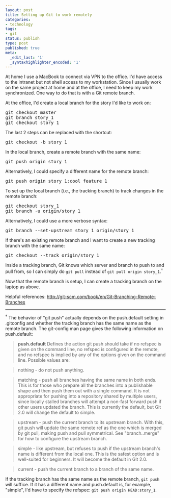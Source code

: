 ```yaml
---
layout: post
title: Setting up Git to work remotely
categories:
- technology
tags:
- git
status: publish
type: post
published: true
meta:
  _edit_last: '1'
  _syntaxhighlighter_encoded: '1'
---
```

At home I use a MacBook to connect via VPN to the office. I'd have access to the intranet but not shell access to my workstation. Since I usually work on the same project at home and at the office, I need to keep my work synchronized. One way to do that is with a Git remote branch.

At the office, I'd create a local branch for the story I'd like to work on:

<pre>
git checkout master
git branch story_1
git checkout story_1
</pre>

The last 2 steps can be replaced with the shortcut:

<pre>
git checkout -b story_1
</pre>

In the local branch, create a remote branch with the same name:

<pre>
git push origin story_1
</pre>

Alternatively, I could specify a different name for the remote branch:

<pre>
git push origin story_1:cool_feature_1
</pre>

To set up the local branch (i.e., the tracking branch) to track changes in the remote branch:

<pre>
git checkout story_1
git branch -u origin/story_1
</pre>

Alternatively, I could use a more verbose syntax:

<pre>
git branch --set-upstream story_1 origin/story_1
</pre>

If there's an existing remote branch and I want to create a new tracking branch with the same name:

<pre>
git checkout --track origin/story_1
</pre>

Inside a tracking branch, Git knows which server and branch to push to and pull from, so I can simply do `git pull` instead of `git pull origin story_1`.<sup>&dagger;</sup>

Now that the remote branch is setup, I can create a tracking branch on the laptop as above.

Helpful references: <a href="http://git-scm.com/book/en/Git-Branching-Remote-Branches" target="_blank">http://git-scm.com/book/en/Git-Branching-Remote-Branches</a>

<hr>
<sup>&dagger;</sup> The behavior of "git push" actually depends on the push.default setting in .gitconfig and whether the tracking branch has the same name as the remote branch. The git-config man page gives the following information on push.default:


> <b>push.default</b> Defines the action git push should take if no refspec is given on the command line, no refspec is configured in the remote, and no refspec is implied by any of the options given on the command line. Possible values are:

> nothing - do not push anything.

> matching - push all branches having the same name in both ends. This is for those who prepare all the branches into a publishable shape and then push them out with a single command. It is not appropriate for pushing into a repository shared by multiple users, since locally stalled branches will attempt a non-fast forward push if other users updated the branch. This is currently the default, but Git 2.0 will change the default to simple.

> upstream - push the current branch to its upstream branch. With this, git push will update the same remote ref as the one which is merged by git pull, making push and pull symmetrical. See "branch.<name>.merge" for how to configure the upstream branch.

> simple - like upstream, but refuses to push if the upstream branch's name is different from the local one. This is the safest option and is well-suited for beginners. It will become the default in Git 2.0.

> current - push the current branch to a branch of the same name.

If the tracking branch has the same name as the remote branch, `git push` will suffice.  If it has a different name and push.default is, for example, "simple", I'd have to specify the refspec: `git push origin HEAD:story_1`.